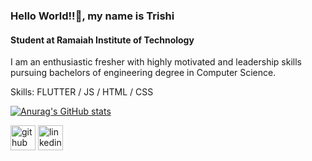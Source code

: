 ### Hello World!!👋, my name is Trishi
#### Student at Ramaiah Institute of Technology
I am an enthusiastic fresher with highly motivated and leadership skills pursuing bachelors of engineering degree in Computer Science.

Skills:  FLUTTER / JS / HTML / CSS


[![Anurag's GitHub stats](https://github-readme-stats.vercel.app/api?username=trishireddy)](https://github.com/anuraghazra/github-readme-stats)


[<img src='https://cdn.jsdelivr.net/npm/simple-icons@3.0.1/icons/github.svg' alt='github' height='40'>](https://github.com/trishireddy)  [<img src='https://cdn.jsdelivr.net/npm/simple-icons@3.0.1/icons/linkedin.svg' alt='linkedin' height='40'>](https://www.linkedin.com/in/trishi-reddy/)  


